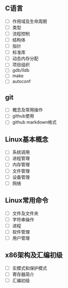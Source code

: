 
## C语言
- [ ] 作用域及生命周期
- [ ] 类型
- [ ] 流程控制
- [ ] 结构体
- [ ] 指针
- [ ] 标准库
- [ ] 动态内存分配
- [ ] 项目组织
- [ ] gdb/lldb
- [ ] make
- [ ] autoconf

## git
- [ ] 概念及常用操作
- [ ] github使用
- [ ] github markdown格式

## Linux基本概念
- [ ] 系统调用
- [ ] 进程管理
- [ ] 内存管理
- [ ] 文件管理
- [ ] 设备管理
- [ ] 网络

## Linux常用命令
- [ ] 文件及文件夹
- [ ] 字符串操作
- [ ] 进程
- [ ] 软件管理
- [ ] 用户管理

## x86架构及汇编初级
- [ ] 实模式和保护模式
- [ ] 寄存器简介
- [ ] 汇编初级
